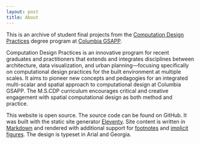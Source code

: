 ```yaml
---
layout: post
title: About
---
```

This is an archive of student final projects from the [Computation Design Practices](https://www.arch.columbia.edu/programs/15-m-s-computational-design-practices) degree program at [Columbia GSAPP](https://www.arch.columbia.edu/).

Computation Design Practices is an innovative program for recent graduates and practitioners that extends and integrates
disciplines between architecture, data visualization, and urban planning—focusing specifically on computational design
practices for the built environment at multiple scales. It aims to pioneer new concepts and pedagogies for an integrated
multi-scalar and spatial approach to computational design at Columbia GSAPP. The M.S.CDP curriculum encourages critical and
creative engagement with spatial computational design as both method and practice.

This website is open source. The source code can be found on GitHub. It was built with the static site generator
[Eleventy](https://www.11ty.dev/docs/). Site content is written in [Markdown](https://www.markdownguide.org/)
and rendered with additional support for [footnotes](https://github.com/markdown-it/markdown-it-footnote) and
[implicit figures](https://github.com/arve0/markdown-it-implicit-figures). The design is typeset in Arial and Georgia.